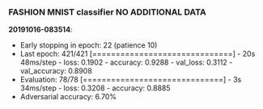 ### FASHION MNIST classifier NO ADDITIONAL DATA

**20191016-083514**:  
* Early stopping in epoch: 22 (patience 10)
* Last epoch: 421/421 [==============================] - 20s 48ms/step - loss: 0.1902 - accuracy: 0.9288 - val_loss: 0.3112 - val_accuracy: 0.8908  
* Evaluation:  78/78 [==============================] - 3s 34ms/step - loss: 0.3208 - accuracy: 0.8885
* Adversarial accuracy: 6.70%
